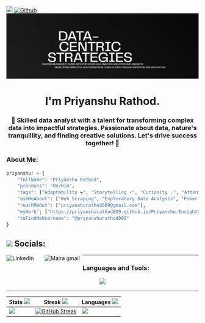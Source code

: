 ![](https://komarev.com/ghpvc/?username=priyanshurathod009)
[![Github](https://img.shields.io/github/followers/priyanshurathod009?label=Follow&style=social)](https://github.com/priyanshurathod009)
![BANNER](https://github.com/priyanshurathod009/priyanshurathod009/blob/main/Image/Image%2001.png?raw=true)

<h1 align="center">I'm Priyanshu Rathod. </h1>

<h3 align="center">🌟 Skilled data analyst with a talent for transforming complex data into impactful strategies. Passionate about data, nature's tranquillity, and finding creative solutions. Let's drive success together! 🌟</h3>


<h3 align="left">About Me:</h3>

```python
priyanshu! = {
    "fullName": "Priyanshu Rathod",
    "pronouns": "He/Him",
    "tags": ["Adaptability ❤️", "Storytelling ⚡", "Curiosity 💡", "Attention to Detail 🙌"],
    "askMeAbout": ["Web Scraping", "Exploratory Data Analysis", "Power BI", "MySQL", "Statistical Analysis"],
    "reachMeOut": ["priyanshurathod009@gmail.com"],
    "myWork": ["https://priyanshurathod009.github.io/Priyanshu-InsightX/"],
    "toFindMeUsername": "@priyanshurathod009"
}
```



## <img src='.github/workflows/tech.gif' height=60/> Socials:
<div>
 <a href="https://www.linkedin.com/in/priyanshu-rathod/" ><img align="left" alt="LinkedIn" height="30px" width="100px" src="https://img.shields.io/badge/Linkedin-0A66C2?style=for-the-badge&logo=Linkedin&logoColor=white" /></a>
  
<a href="mailto:priyanshurathod009@gmail.com"><img align="left" alt="Maira gmail" height="30px" width="100px" src="https://img.shields.io/badge/Gmail-EA4335?style=for-the-badge&logo=Gmail&logoColor=white" /></a>


</div>
<hr>

<h3 align="left">Languages and Tools:</h3>

<div align='center'>
<img src="https://skillicons.dev/icons?i=py,mysql,mongodb,git," />
</div>


<hr>

|Stats <img src='.github/workflows/cartoon1.gif' height=20/>|Streak <img src='.github/workflows/cartoon1.gif' height=20/>|Languages <img src='.github/workflows/cartoon1.gif' height=20/>
|---|---|---|
|[![](http://github-profile-summary-cards.vercel.app/api/cards/stats?username=samadpls&theme=gruvbox)](https://github.com/priyanshurathod009/)|[![GitHub Streak](https://streak-stats.demolab.com?user=priyanshurathod009&theme=gruvbox&hide_border=true&border_radius=32&date_format=j%20M%5B%20Y%5D&ring=888888)](https://github.com/priyanshurathod009/)|[![](http://github-profile-summary-cards.vercel.app/api/cards/repos-per-language?username=priyanshurathod009&theme=gruvbox)](https://github.com/priyanshurathod009/)|
